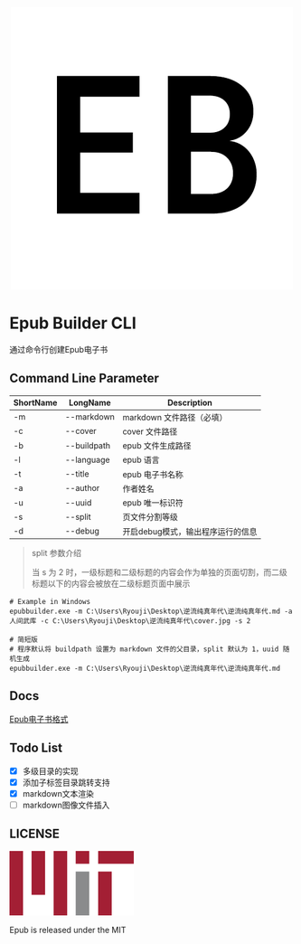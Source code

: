 ﻿<p align="center">
  <img width="500" src="./Docs/Images/logo.png">
</p>


# Epub Builder CLI

通过命令行创建Epub电子书

## Command Line Parameter

| ShortName | LongName    | Description         |
|-----------|-------------|---------------------|
| -m        | --markdown  | markdown 文件路径（必填）   |
| -c        | --cover     | cover 文件路径          |
| -b        | --buildpath | epub 文件生成路径         |
| -l        | --language  | epub 语言             |
| -t        | --title     | epub 电子书名称          |
| -a        | --author    | 作者姓名                |
| -u        | --uuid      | epub 唯一标识符          |
| -s        | --split     | 页文件分割等级             |
| -d        | --debug     | 开启debug模式，输出程序运行的信息 |

> split 参数介绍
>
> 当 s 为 2 时，一级标题和二级标题的内容会作为单独的页面切割，而二级标题以下的内容会被放在二级标题页面中展示

```shell
# Example in Windows
epubbuilder.exe -m C:\Users\Ryouji\Desktop\逆流纯真年代\逆流纯真年代.md -a 人间武库 -c C:\Users\Ryouji\Desktop\逆流纯真年代\cover.jpg -s 2

# 简短版
# 程序默认将 buildpath 设置为 markdown 文件的父目录，split 默认为 1，uuid 随机生成
epubbuilder.exe -m C:\Users\Ryouji\Desktop\逆流纯真年代\逆流纯真年代.md
```

## Docs

[Epub电子书格式](./Docs/Epub电子书格式.md)

## Todo List

- [x] 多级目录的实现
- [x] 添加子标签目录跳转支持
- [x] markdown文本渲染
- [ ] markdown图像文件插入

## LICENSE

![MIT](./Docs/Images/MIT.png)

Epub is released under the MIT